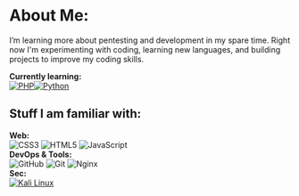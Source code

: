 # About Me:
I’m learning more about pentesting and development in my spare time. 
Right now I'm experimenting with coding, learning new languages, and building projects to improve my coding skills.

**Currently learning:**
<br>
[![PHP](https://img.shields.io/badge/php-%23777BB4.svg?&logo=php&logoColor=white)](#)[![Python](https://img.shields.io/badge/Python-3776AB?logo=python&logoColor=fff)](#)

## Stuff I am familiar with:
**Web:**
<br>
![CSS3](https://img.shields.io/badge/css3-%231572B6.svg?style=flat&logo=css3&logoColor=white) ![HTML5](https://img.shields.io/badge/html5-%23E34F26.svg?style=flat&logo=html5&logoColor=white) ![JavaScript](https://img.shields.io/badge/javascript-%23323330.svg?style=flat&logo=javascript&logoColor=%23F7DF1E)
<br>
**DevOps & Tools:**
<br>
![GitHub](https://img.shields.io/badge/github-%23121011.svg?style=flat&logo=github&logoColor=white) ![Git](https://img.shields.io/badge/git-%23F05033.svg?style=flat&logo=git&logoColor=white) ![Nginx](https://img.shields.io/badge/nginx-%23009639.svg?style=flat&logo=nginx&logoColor=white)
<br>
**Sec:**
<br>
[![Kali Linux](https://img.shields.io/badge/Kali%20Linux-557C94?logo=kalilinux&logoColor=fff)](#)

